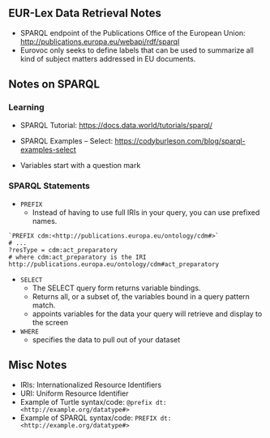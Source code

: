 
## EUR-Lex Data Retrieval Notes

- SPARQL endpoint of the Publications Office of the European Union: http://publications.europa.eu/webapi/rdf/sparql
- Eurovoc only seeks to define labels that can be used to summarize all kind of subject matters addressed in EU documents.

## Notes on SPARQL

### Learning
- SPARQL Tutorial: https://docs.data.world/tutorials/sparql/
- SPARQL Examples – Select: https://codyburleson.com/blog/sparql-examples-select


- Variables start with a question mark

### SPARQL Statements

- `PREFIX`
  - Instead of having to use full IRIs in your query, you can use prefixed names.

```sparql  
`PREFIX cdm:<http://publications.europa.eu/ontology/cdm#>`
# ...
?resType = cdm:act_preparatory
# where cdm:act_preparatory is the IRI http://publications.europa.eu/ontology/cdm#act_preparatory
```

- `SELECT`
  - The SELECT query form returns variable bindings.
  - Returns all, or a subset of, the variables bound in a query pattern match.
  - appoints variables for the data your query will retrieve and display to the screen
- `WHERE`
  - specifies the data to pull out of your dataset


## Misc Notes

- IRIs: Internationalized Resource Identifiers
- URI: Uniform Resource Identifier
- Example of Turtle syntax/code: `@prefix dt:   <http://example.org/datatype#>`
- Example of SPARQL syntax/code: `PREFIX dt: <http://example.org/datatype#>`